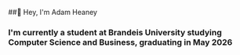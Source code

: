 
##👋 Hey, I'm Adam Heaney 

### I'm currently a student at Brandeis University studying Computer Science and Business, graduating in May 2026
